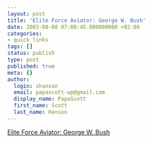 ```yaml
---
layout: post
title: 'Elite Force Aviator: George W. Bush'
date: 2003-08-08 07:08:45.000000000 +02:00
categories:
- quick links
tags: []
status: publish
type: post
published: true
meta: {}
author:
  login: shanson
  email: papascott-wp@gmail.com
  display_name: PapaScott
  first_name: Scott
  last_name: Hanson
---
```

<p><a title="what a doll" href="http://www.kbtoys.com/genProduct.html/PID/2431939/ctid/17/place/aguc?_ts=n&amp;ls=collect&amp;_e=3f333">Elite Force Aviator: George W. Bush</a></p>

